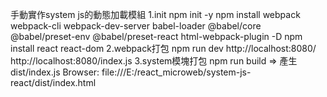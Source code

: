 手動實作system js的動態加載模組
1.init
    npm init -y
    npm install webpack webpack-cli webpack-dev-server babel-loader @babel/core @babel/preset-env @babel/preset-react html-webpack-plugin -D
    npm install react react-dom
2.webpack打包
    npm run dev
    http://localhost:8080/
    http://localhost:8080/index.js
3.system模塊打包
    npm run build => 產生 dist/index.js
    Browser: file:///E:/react_microweb/system-js-react/dist/index.html